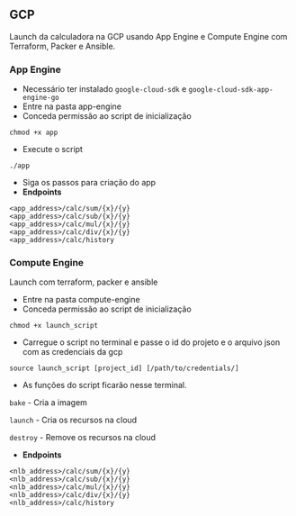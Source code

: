 ## GCP 
Launch da calculadora na GCP usando App Engine e 
Compute Engine com Terraform, Packer e Ansible.

### App Engine
* Necessário ter instalado `google-cloud-sdk` e 
`google-cloud-sdk-app-engine-go` 
* Entre na pasta app-engine
* Conceda permissão ao script de inicialização
```
chmod +x app
```
* Execute o script
```
./app
```
 * Siga os passos para criação do app
 * **Endpoints**
```
<app_address>/calc/sum/{x}/{y}
<app_address>/calc/sub/{x}/{y}
<app_address>/calc/mul/{x}/{y}
<app_address>/calc/div/{x}/{y}
<app_address>/calc/history
```

### Compute Engine
Launch com terraform, packer e ansible
* Entre na pasta compute-engine
* Conceda permissão ao script de inicialização
```
chmod +x launch_script
```
* Carregue o script no terminal e passe o id do projeto e o arquivo json com as credenciais da gcp
```
source launch_script [project_id] [/path/to/credentials/]
```
* As funções do script ficarão nesse terminal.

`bake` - Cria a imagem

`launch` - Cria os recursos na cloud

`destroy` - Remove os recursos na cloud

 * **Endpoints**
```
<nlb_address>/calc/sum/{x}/{y}
<nlb_address>/calc/sub/{x}/{y}
<nlb_address>/calc/mul/{x}/{y}
<nlb_address>/calc/div/{x}/{y}
<nlb_address>/calc/history
```
